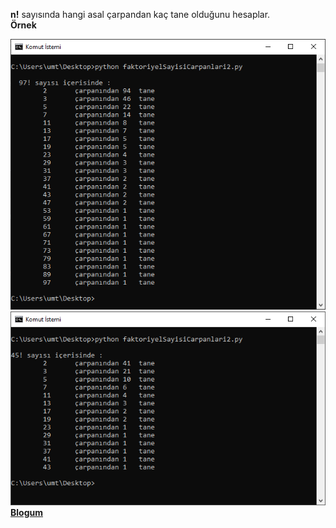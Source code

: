 **n!** sayısında hangi asal çarpandan kaç tane olduğunu hesaplar.\
**Örnek**

![Örnek](../faktoriyelCarpanlari2/ornekler/ornek3.png)
![Örnek](../faktoriyelCarpanlari2/ornekler/ornek2.png)
**[Blogum](http://umitsen.wordpress.com)**

